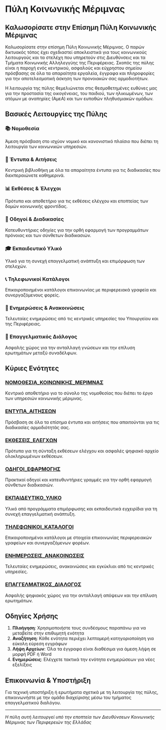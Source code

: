 # Πύλη Κοινωνικής Μέριμνας

## Καλωσορίσατε στην Επίσημη Πύλη Κοινωνικής Μέριμνας

Καλωσορίσατε στην επίσημη Πύλη Κοινωνικής Μέριμνας. Ο παρών δικτυακός τόπος έχει σχεδιαστεί αποκλειστικά για τους κοινωνικούς λειτουργούς και τα στελέχη που υπηρετούν στις Διευθύνσεις και τα Τμήματα Κοινωνικής Αλληλεγγύης της Περιφέρειας. Σκοπός της πύλης είναι η παροχή ενός κεντρικού, ασφαλούς και εύχρηστου σημείου πρόσβασης σε όλα τα απαραίτητα εργαλεία, έγγραφα και πληροφορίες για την αποτελεσματική άσκηση των προνοιακών σας αρμοδιοτήτων.

Η λειτουργία της πύλης θεμελιώνεται στις θεσμοθετημένες ευθύνες μας για την προστασία της οικογένειας, του παιδιού, των ηλικιωμένων, των ατόμων με αναπηρίες (ΑμεΑ) και των ευπαθών πληθυσμιακών ομάδων.

## Βασικές Λειτουργίες της Πύλης

### 📚 Νομοθεσία
Άμεση πρόσβαση στο ισχύον νομικό και κανονιστικό πλαίσιο που διέπει τη λειτουργία των κοινωνικών υπηρεσιών.

### 📝 Έντυπα & Αιτήσεις
Κεντρική βιβλιοθήκη με όλα τα απαραίτητα έντυπα για τις διαδικασίες που διεκπεραιώνετε καθημερινά.

### 📊 Εκθέσεις & Έλεγχοι
Πρότυπα και αποθετήριο για τις εκθέσεις ελέγχου και εποπτείας των δομών κοινωνικής φροντίδας.

### 📖 Οδηγοί & Διαδικασίες
Κατευθυντήριες οδηγίες για την ορθή εφαρμογή των προγραμμάτων πρόνοιας και των σύνθετων διαδικασιών.

### 🎓 Εκπαιδευτικό Υλικό
Υλικό για τη συνεχή επαγγελματική ανάπτυξη και επιμόρφωση των στελεχών.

### 📞 Τηλεφωνικοί Κατάλογοι
Επικαιροποιημένοι κατάλογοι επικοινωνίας με περιφερειακά γραφεία και συνεργαζόμενους φορείς.

### 📰 Ενημερώσεις & Ανακοινώσεις
Τελευταίες ενημερώσεις από τις κεντρικές υπηρεσίες του Υπουργείου και της Περιφέρειας.

### 💬 Επαγγελματικός Διάλογος
Ασφαλής χώρος για την ανταλλαγή γνώσεων και την επίλυση ερωτημάτων μεταξύ συναδέλφων.

## Κύριες Ενότητες

### [ΝΟΜΟΘΕΣΙΑ_ΚΟΙΝΩΝΙΚΗΣ_ΜΕΡΙΜΝΑΣ](./ΝΟΜΟΘΕΣΙΑ_ΚΟΙΝΩΝΙΚΗΣ_ΜΕΡΙΜΝΑΣ.md)
Κεντρικό αποθετήριο για το σύνολο της νομοθεσίας που διέπει το έργο των υπηρεσιών κοινωνικής μέριμνας.

### [ΕΝΤΥΠΑ_ΑΙΤΗΣΕΩΝ](./ΕΝΤΥΠΑ_ΑΙΤΗΣΕΩΝ.md)
Πρόσβαση σε όλα τα επίσημα έντυπα και αιτήσεις που απαιτούνται για τις διαδικασίες αρμοδιότητάς σας.

### [ΕΚΘΕΣΕΙΣ_ΕΛΕΓΧΩΝ](./ΕΚΘΕΣΕΙΣ_ΕΛΕΓΧΩΝ.md)
Πρότυπα για τη σύνταξη εκθέσεων ελέγχου και ασφαλές ψηφιακό αρχείο ολοκληρωμένων εκθέσεων.

### [ΟΔΗΓΟΙ_ΕΦΑΡΜΟΓΗΣ](./ΟΔΗΓΟΙ_ΕΦΑΡΜΟΓΗΣ.md)
Πρακτικοί οδηγοί και κατευθυντήριες γραμμές για την ορθή εφαρμογή σύνθετων διαδικασιών.

### [ΕΚΠΑΙΔΕΥΤΙΚΟ_ΥΛΙΚΟ](./ΕΚΠΑΙΔΕΥΤΙΚΟ_ΥΛΙΚΟ.md)
Υλικό από προγράμματα επιμόρφωσης και εκπαιδευτικά εγχειρίδια για τη συνεχή επαγγελματική ανάπτυξη.

### [ΤΗΛΕΦΩΝΙΚΟΙ_ΚΑΤΑΛΟΓΟΙ](./ΤΗΛΕΦΩΝΙΚΟΙ_ΚΑΤΑΛΟΓΟΙ.md)
Επικαιροποιημένοι κατάλογοι με στοιχεία επικοινωνίας περιφερειακών γραφείων και συνεργαζόμενων φορέων.

### [ΕΝΗΜΕΡΩΣΕΙΣ_ΑΝΑΚΟΙΝΩΣΕΙΣ](./ΕΝΗΜΕΡΩΣΕΙΣ_ΑΝΑΚΟΙΝΩΣΕΙΣ.md)
Τελευταίες ενημερώσεις, ανακοινώσεις και εγκύκλιοι από τις κεντρικές υπηρεσίες.

### [ΕΠΑΓΓΕΛΜΑΤΙΚΟΣ_ΔΙΑΛΟΓΟΣ](./ΕΠΑΓΓΕΛΜΑΤΙΚΟΣ_ΔΙΑΛΟΓΟΣ.md)
Ασφαλής ψηφιακός χώρος για την ανταλλαγή απόψεων και την επίλυση ερωτημάτων.

## Οδηγίες Χρήσης

1. **Πλοήγηση**: Χρησιμοποιήστε τους συνδέσμους παραπάνω για να μεταβείτε στην επιθυμητή ενότητα
2. **Αναζήτηση**: Κάθε ενότητα περιέχει λεπτομερή κατηγοριοποίηση για εύκολη εύρεση εγγράφων
3. **Λήψη Αρχείων**: Όλα τα έγγραφα είναι διαθέσιμα για άμεση λήψη σε μορφή PDF ή Word
4. **Ενημερώσεις**: Ελέγχετε τακτικά την ενότητα ενημερώσεων για νέες εξελίξεις

## Επικοινωνία & Υποστήριξη

Για τεχνική υποστήριξη ή ερωτήματα σχετικά με τη λειτουργία της πύλης, επικοινωνήστε με την ομάδα διαχείρισης μέσω του τμήματος επαγγελματικού διαλόγου.

---

*Η πύλη αυτή λειτουργεί υπό την εποπτεία των Διευθύνσεων Κοινωνικής Μέριμνας των Περιφερειών της Ελλάδας*

